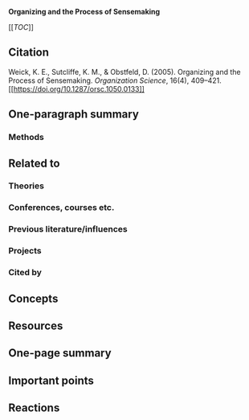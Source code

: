 **Organizing and the Process of Sensemaking**

[[_TOC_]]

## Citation

Weick, K. E., Sutcliffe, K. M., & Obstfeld, D. (2005). Organizing and the Process of Sensemaking. *Organization Science*, 16(4), 409–421. [[https://doi.org/10.1287/orsc.1050.0133]]

## One-paragraph summary

### Methods

## Related to

### Theories

### Conferences, courses etc.

### Previous literature/influences

### Projects

### Cited by

## Concepts

## Resources

## One-page summary

## Important points

## Reactions